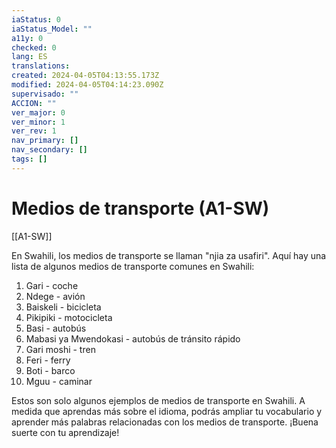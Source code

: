 ```yaml
---
iaStatus: 0
iaStatus_Model: ""
a11y: 0
checked: 0
lang: ES
translations: 
created: 2024-04-05T04:13:55.173Z
modified: 2024-04-05T04:14:23.090Z
supervisado: ""
ACCION: ""
ver_major: 0
ver_minor: 1
ver_rev: 1
nav_primary: []
nav_secondary: []
tags: []
---
```

# Medios de transporte (A1-SW)

[[A1-SW]]

En Swahili, los medios de transporte se llaman "njia za usafiri". Aquí hay una lista de algunos medios de transporte comunes en Swahili:

1. Gari - coche
2. Ndege - avión
3. Baiskeli - bicicleta
4. Pikipiki - motocicleta
5. Basi - autobús
6. Mabasi ya Mwendokasi - autobús de tránsito rápido
7. Gari moshi - tren
8. Feri - ferry
9. Boti - barco
10. Mguu - caminar

Estos son solo algunos ejemplos de medios de transporte en Swahili. A medida que aprendas más sobre el idioma, podrás ampliar tu vocabulario y aprender más palabras relacionadas con los medios de transporte. ¡Buena suerte con tu aprendizaje!
